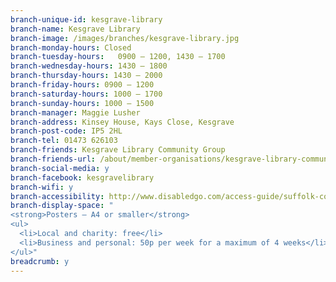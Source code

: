 ```yaml
---
branch-unique-id: kesgrave-library
branch-name: Kesgrave Library
branch-image: /images/branches/kesgrave-library.jpg
branch-monday-hours: Closed
branch-tuesday-hours:	0900 – 1200, 1430 – 1700
branch-wednesday-hours: 1430 – 1800
branch-thursday-hours: 1430 – 2000
branch-friday-hours: 0900 – 1200
branch-saturday-hours: 1000 – 1700
branch-sunday-hours: 1000 – 1500
branch-manager: Maggie Lusher
branch-address: Kinsey House, Kays Close, Kesgrave
branch-post-code: IP5 2HL
branch-tel: 01473 626103
branch-friends: Kesgrave Library Community Group
branch-friends-url: /about/member-organisations/kesgrave-library-community-group
branch-social-media: y
branch-facebook: kesgravelibrary
branch-wifi: y
branch-accessibility: http://www.disabledgo.com/access-guide/suffolk-county-council/kesgrave-library-2
branch-display-space: "
<strong>Posters – A4 or smaller</strong>
<ul>
  <li>Local and charity: free</li>
  <li>Business and personal: 50p per week for a maximum of 4 weeks</li>
</ul>"
breadcrumb: y
---
```

